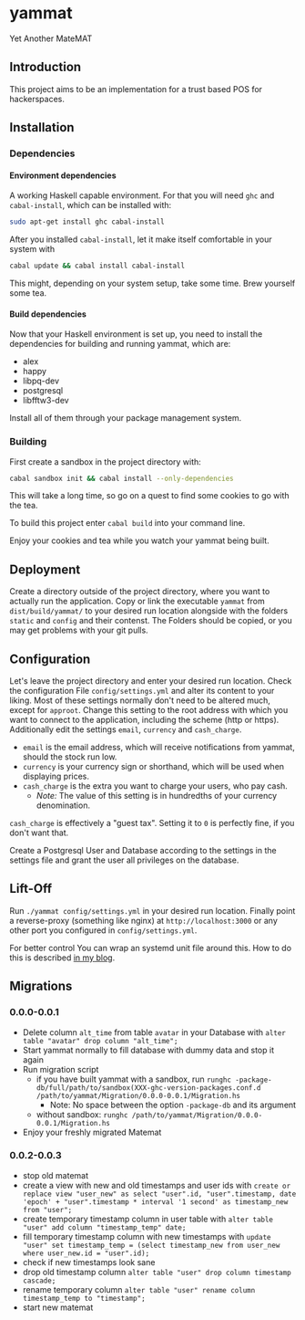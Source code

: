 # yammat

Yet Another MateMAT

## Introduction

This project aims to be an implementation for a trust based POS for hackerspaces.

## Installation

### Dependencies

#### Environment dependencies

A working Haskell capable environment. For that you will need `ghc` and
`cabal-install`, which can be installed with:

```bash
sudo apt-get install ghc cabal-install
```

After you installed `cabal-install`, let it make itself comfortable in your system with

```bash
cabal update && cabal install cabal-install
```

This might, depending on your system setup, take some time. Brew yourself some tea.

#### Build dependencies

Now that your Haskell environment is set up, you need to install the 
dependencies for building and running yammat, which are:

* alex
* happy
* libpq-dev
* postgresql
* libfftw3-dev

Install all of them through your package management system.

### Building

First create a sandbox in the project directory with:

```bash
cabal sandbox init && cabal install --only-dependencies
```

This will take a long time, so go on a quest to find some cookies to go with
the tea.

To build this project enter `cabal build` into your command line.

Enjoy your cookies and tea while you watch your yammat being built.

## Deployment

Create a directory outside of the project directory, where you want to actually
run the application. Copy or link the executable `yammat` from
`dist/build/yammat/` to your desired run location alongside with the folders
`static` and `config` and their contenst. The Folders should be copied, or you
may get problems with your git pulls.

## Configuration

Let's leave the project directory and enter your desired run location.
Check the configuration File `config/settings.yml` and alter its content to your
liking. Most of these settings normally don't need to be altered much, except
for `approot`. Change this setting to the root address with which you want to
connect to the application, including the scheme (http or https).
Additionally edit the settings `email`, `currency` and `cash_charge`.

* `email` is the email address, which will receive notifications from yammat,
should the stock run low.  
* `currency` is your currency sign or shorthand, which will be used when
displaying prices.
* `cash_charge` is the extra you want to charge your users, who pay cash.
	* *Note:* The value of this setting is in hundredths of your currency
	denomination.

`cash_charge` is effectively a "guest tax". Setting it to `0` is perfectly fine,
if you don't want that.

Create a Postgresql User and Database according to the settings in the settings
file and grant the user all privileges on the database.

## Lift-Off

Run `./yammat config/settings.yml` in your desired run location. Finally point a reverse-proxy
(something like nginx) at `http://localhost:3000` or any other port you configured in
`config/settings.yml`.

For better control You can wrap an systemd unit file around this.
How to do this is described [in my blog][blog].

## Migrations

### 0.0.0-0.0.1

* Delete column `alt_time` from table `avatar` in your Database with
  `alter table "avatar" drop column "alt_time";`
* Start yammat normally to fill database with dummy data and stop it again
* Run migration script
	* if you have built yammat with a sandbox, run
`runghc -package-db/full/path/to/sandbox(XXX-ghc-version-packages.conf.d
/path/to/yammat/Migration/0.0.0-0.0.1/Migration.hs`
		* Note: No space between the option `-package-db` and its argument
	* without sandbox: `runghc /path/to/yammat/Migration/0.0.0-0.0.1/Migration.hs`
* Enjoy your freshly migrated Matemat

### 0.0.2-0.0.3

* stop old matemat
* create a view with new and old timestamps and user ids with
  `create or replace view "user_new" as select "user".id, "user".timestamp, date 'epoch' + "user".timestamp * interval '1 second' as timestamp_new from "user";`
* create temporary timestamp column in user table with
  `alter table "user" add column "timestamp_temp" date;`
* fill temporary timestamp column with new timestamps with
  `update "user" set timestamp_temp = (select timestamp_new from user_new where user_new.id = "user".id);`
* check if new timestamps look sane
* drop old timestamp column
  `alter table "user" drop column timestamp cascade;`
* rename temporary column
  `alter table "user" rename column timestamp_temp to "timestamp";`
* start new matemat

[stackage]: http://www.stackage.org/
[blog]: https://nek0.eu/posts/2015-08-28-Daemonize-a-Yesod-application-systemd-style.html
